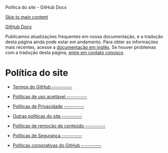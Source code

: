 Política do site - GitHub Docs

[Skip to main content](#main-content)

[](/pt)[GitHub Docs](/pt)

Publicamos atualizações frequentes em nossa documentação, e a tradução desta página ainda pode estar em andamento. Para obter as informações mais recentes, acesse a [documentação em inglês](/en). Se houver problemas com a tradução desta página, [entre em contato conosco](https://github.com/contact?form[subject]=translation%20issue%20on%20docs.github.com&form[comments]=).

Política do site
==========

* [Termos do GitHub ----------](/pt/site-policy/github-terms)

* [Políticas de uso aceitável ----------](/pt/site-policy/acceptable-use-policies)

* [Políticas de Privacidade ----------](/pt/site-policy/privacy-policies)

* [Outras políticas do site ----------](/pt/site-policy/other-site-policies)

* [Políticas de remoção de conteúdo ----------](/pt/site-policy/content-removal-policies)

* [Políticas de Segurança ----------](/pt/site-policy/security-policies)

* [Políticas corporativas do GitHub ----------](/pt/site-policy/github-company-policies)
